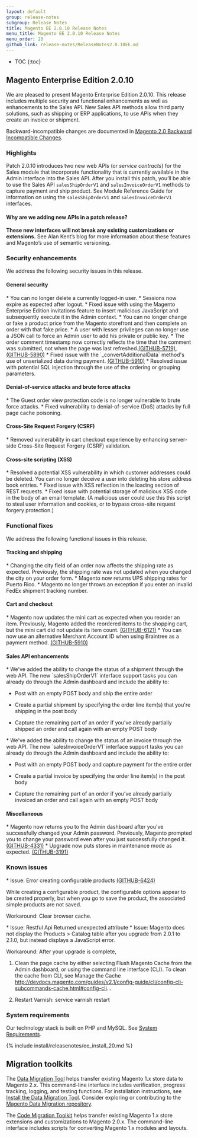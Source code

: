 ```yaml
---
layout: default
group: release-notes
subgroup: Release Notes
title: Magento EE 2.0.10 Release Notes
menu_title: Magento EE 2.0.10 Release Notes
menu_order: 20
github_link: release-notes/ReleaseNotes2.0.10EE.md
---
```

*	TOC
{:toc}


## Magento Enterprise Edition 2.0.10
We are pleased to present Magento Enterprise Edition 2.0.10. This release includes multiple security and functional enhancements as well as enhancements to the Sales API. New Sales API methods allow third party solutions, such as shipping or ERP applications, to use APIs when they create an invoice or shipment. 



Backward-incompatible changes are documented in <a href="{{ page.baseurl }}release-notes/changes_2.0.html" target="_blank">Magento 2.0 Backward Incompatible Changes</a>.

### Highlights

Patch 2.0.10 introduces two new web APIs (or <i>service contracts</i>) for the Sales module that incorporate functionality that is currently available in the Admin interface into the Sales API. After you install this patch, you’ll be able to use the Sales API `salesShipOrderV1` and `salesInvoiceOrderV1` methods to capture payment and ship product. See Module Reference Guide for information on using the `salesShipOrderV1` and `salesInvoiceOrderV1` interfaces. 

#### Why are we adding new APIs in a patch release?

**These new interfaces will not break any existing customizations or extensions.**  See Alan Kent’s blog for more information about these features and Magento’s use of semantic versioning. 




### Security enhancements

We address the following security issues in this release. 

#### General security 


<!--- 57811 -->* You can no longer delete a currently logged-in user. 

<!--- 56930 -->* Sessions now expire as expected after logout.

<!--- 57582/1488 -->* Fixed issue with using the Magento Enterprise Edition invitations feature to insert malicious JavaScript and subsequently execute it in the Admin context.


<!--- 57566/1533-->* You can no longer change or fake a product price from the Magento storefront and then complete an order with that fake price. 


<!--- 56902 -->* A user with lesser privileges can no longer use a JSON call to force an Admin user to add his private or public key.

<!--- 56700 -->* The order comment timestamp now correctly reflects the time that the comment was submitted, not when the page was last refreshed.<a href="https://github.com/magento/magento2/issues/5719" target="_blank">(GITHUB-5719)</a>, <a href="https://github.com/magento/magento2/issues/5890" target="_blank">(GITHUB-5890)</a>


<!--- 56851 -->* Fixed issue with the `_convertAdditionalData` method's use of unserialized data during payment. <a href="https://github.com/magento/magento2/issues/5910" target="_blank">(GITHUB-5910)</a>


<!--- 56542/1480 -->* Resolved issue with potential SQL injection through the use of the ordering or grouping parameters.


#### Denial-of-service attacks and brute force attacks

<!--- 57464 -->* The Guest order view protection code is no longer vulnerable to brute force attacks. 

<!--- 57303 -->* Fixed vulnerability to denial-of-service (DoS) attacks by full page cache poisoning. 


#### Cross-Site Request Forgery  (CSRF)

<!--- 45757 -->* Removed vulnerability in cart checkout experience by enhancing server-side Cross-Site Request Forgery (CSRF) validation.



#### Cross-site scripting  (XSS)

<!--- 57580/1433 -->* Resolved a potential XSS vulnerability in which customer addresses could be deleted. You can no longer deceive a user into deleting his store address book entries.

<!--- 57803/1539 -->* Fixed issue with XSS reflection in the loading section of REST requests.


<!--- 57363 -->*  Fixed issue with potential storage of malicious XSS code in the body of an email template. (A malicious user could use this this script to steal user information and cookies, or to bypass cross-site request forgery protection.)



### Functional fixes

We address the following functional issues in this release.




#### Tracking and shipping 

<!--- 57098 -->* Changing the city field of an order now affects the shipping rate as expected. Previously, the shipping rate was not updated when you changed the city on your order form. 

<!--- 56908 -->* Magento now returns UPS shipping rates for Puerto Rico.

<!--- 57461 -->* Magento no longer throws an exception if you enter an invalid FedEx shipment tracking number.



#### Cart and checkout

<!--- 56953 -->* Magento now updates the mini cart as expected when you reorder an item. Previously, Magento added the reordered items to the shopping cart, but the mini cart did not update its item count. <a href="https://github.com/magento/magento2/issues/6121" target="_blank">(GITHUB-6121)</a>

 
<!--- 56911 -->* You can now use an alternative Merchant Account ID when using Braintree as a payment method. <a href="https://github.com/magento/magento2/issues/5910" target="_blank">(GITHUB-5910)</a>


#### Sales API enhancements

<!--- 56429 -->*  We've added the ability to change the status of a shipment through the web API.  The new `salesShipOrderV1` interface support tasks you can already do through the Admin dashboard and include the ability to:  

* Post with an empty POST body and ship the entire order

* Create a partial shipment by specifying the order line item(s) that you're shipping in the post body

* Capture the remaining part of an order if you’ve already partially shipped an order and call again with an empty POST body



<!--- 56428 -->*  We've added the ability to change the status of an invoice through the web API.  The new `salesInvoiceOrderV1` interface support tasks you can already do through the Admin dashboard and include the ability to:  

* Post with an empty POST body and capture payment for the entire order

* Create a partial invoice by specifying the order line item(s) in the post body

* Capture the remaining part of an order if you’ve already partially invoiced an order and call again with an empty POST body




#### Miscellaneous


<!--- 57065 -->* Magento now returns you to the Admin dashboard after you've successfully changed your Admin password. Previously, Magento prompted you to change your password even after you just successfully changed it. <a href="https://github.com/magento/magento2/issues/4331" target="_blank">(GITHUB-4331)</a>

<!--- 57579 -->* Upgrade now puts stores in maintenance mode as expected. <a href="https://github.com/magento/magento2/issues/3191" target="_blank">(GITHUB-3191)</a>





<!--- Omitted (can't be reproduced or won't fix) 57800 (CLONES: 58314, 58798, 58695, 58883) (CANNOT REPRO: 53971, 53431) (INTERNAL ONLY: 58674, 58816, 558874, 56759, 58167, 57879, 57577, 57568, 57294, 57546), 57303, 55862, 52239, 58626, 58625, 58666, 58933, 58923 (WONT FIX: 58671-->

### Known issues


<!--- 58017 -->* Issue: Error creating configurable products <a href="https://github.com/magento/magento2/issues/6424" target="_blank">(GITHUB-6424)</a>

While creating a configurable product, the configurable options appear to be created properly, but when you go to save the product, the associated simple products are not saved.


Workaround: Clear browser cache. 



<!--- 56853 -->* Issue: Restful Api Returned unexpected attribute



<!--- 54618 -->* Issue: Magento does not display the Products > Catalog table after you upgrade from 2.0.1 to 2.1.0, but instead displays a JavaScript error. 

Workaround: After your upgrade is complete, 

1. Clean the page cache by either selecting Flush Magento Cache from the Admin dashboard, or using the command line interface (CLI). To clean the cache from CLI, see Manage the Cache  http://devdocs.magento.com/guides/v2.1/config-guide/cli/config-cli-subcommands-cache.html#config-cli...

2. Restart Varnish: service varnish restart





### System requirements
Our technology stack is built on PHP and MySQL. See
<a href="{{ page.baseurl }}install-gde/system-requirements.html" target="_blank">System Requirements</a>.


{% include install/releasenotes/ee_install_20.md %}



## Migration toolkits
The <a href="{{ page.baseurl }}migration/migration-migrate.html" target="_blank">Data Migration Tool</a> helps transfer existing Magento 1.x store data to Magento 2.x. This command-line interface includes verification, progress tracking, logging, and testing functions. For installation instructions, see  <a href="{{ page.baseurl }}migration/migration-tool-install.html" target="_blank">Install the Data Migration Tool</a>. Consider exploring or contributing to the <a href="https://github.com/magento/data-migration-tool" target="_blank"> Magento Data Migration repository</a>.

The <a href="https://github.com/magento/code-migration" target="_blank">Code Migration Toolkit</a> helps transfer existing Magento 1.x store extensions and customizations to Magento 2.0.x. The command-line interface includes scripts for converting Magento 1.x modules and layouts.
